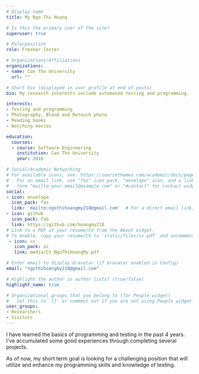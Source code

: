 ```yaml
---
# Display name
title: My Ngo Thi Hoang

# Is this the primary user of the site?
superuser: true

# Role/position
role: Fresher Tester

# Organizations/Affiliations
organizations:
- name: Can Tho University
  url: ""

# Short bio (displayed in user profile at end of posts)
bio: My research interests include automated testing and programming.

interests:
- Testing and programming
- Photography, Blend and Retouch photo
- Reading books
- Watching movies

education:
  courses:
  - course: Software Engineering
    institution: Can Tho University
    year: 2016

# Social/Academic Networking
# For available icons, see: https://sourcethemes.com/academic/docs/page-builder/#icons
#   For an email link, use "fas" icon pack, "envelope" icon, and a link in the
#   form "mailto:your-email@example.com" or "#contact" for contact widget.
social:
- icon: envelope
  icon_pack: fas
  link: 'mailto:ngothihoangmy218@gmail.com'  # For a direct email link, use "mailto:test@example.org".
- icon: github
  icon_pack: fab
  link: https://github.com/hoangmy218
# Link to a PDF of your resume/CV from the About widget.
# To enable, copy your resume/CV to `static/files/cv.pdf` and uncomment the lines below.
 - icon: cv
   icon_pack: ai
   link: media/CV_NgoThiHoangMy.pdf

# Enter email to display Gravatar (if Gravatar enabled in Config)
email: "ngothihoangmy218@gmail.com"

# Highlight the author in author lists? (true/false)
highlight_name: true

# Organizational groups that you belong to (for People widget)
#   Set this to `[]` or comment out if you are not using People widget.
user_groups:
- Researchers
- Visitors
---
```


I have learned the basics of programming and testing in the past 4 years. I’ve accumulated some good experiences through completing several projects.

As of now, my short term goal is looking for a challenging position that will utilize and enhance my programming skills and knowledge of testing.
